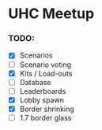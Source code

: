 # UHC Meetup

### TODO:
- [x] Scenarios
- [ ] Scenario voting
- [x] Kits / Load-outs
- [ ] Database
- [ ] Leaderboards
- [x] Lobby spawn
- [x] Border shrinking
- [ ] 1.7 border glass
